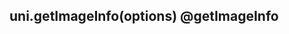 ## uni.getImageInfo(options) @getImageInfo

<!-- UTSAPIJSON.getImageInfo.description -->

<!-- UTSAPIJSON.getImageInfo.compatibility -->

<!-- UTSAPIJSON.getImageInfo.param -->

<!-- UTSAPIJSON.getImageInfo.returnValue -->

<!-- UTSAPIJSON.getImageInfo.tutorial -->

<!-- UTSAPIJSON.getImageInfo.example -->

<!-- UTSAPIJSON.general_type.name -->

<!-- UTSAPIJSON.general_type.param -->
